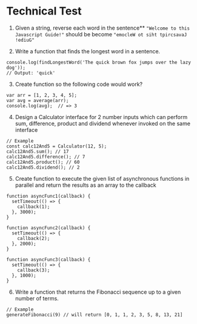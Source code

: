 # Technical Test

1. Given a string, reverse each word in the sentence**
  `"Welcome to this Javascript Guide!"` should be become `"emocleW ot siht tpircsavaJ !ediuG"`

2. Write a function that finds the longest word in a sentence.
```
console.log(findLongestWord('The quick brown fox jumps over the lazy dog'));
// Output: 'quick'
```

3. Create function so the following code would work?
```
var arr = [1, 2, 3, 4, 5];
var avg = average(arr);
console.log(avg);  // => 3
```

4. Design a Calculator interface for 2 number inputs which can perform sum, difference, product and dividend whenever invoked on the same interface
```
// Example
const calc12And5 = Calculator(12, 5);
calc12And5.sum(); // 17
calc12And5.difference(); // 7
calc12And5.product(); // 60
calc12And5.dividend(); // 2
```

5. Create function to execute the given list of asynchronous functions in parallel and return the results as an array to the callback
```
function asyncFunc1(callback) {
  setTimeout(() => {
    callback(1);
  }, 3000);
}
 
function asyncFunc2(callback) {
  setTimeout(() => {
    callback(2);
  }, 2000);
}
 
function asyncFunc3(callback) {
  setTimeout(() => {
    callback(3);
  }, 1000);
}
```

6. Write a function that returns the Fibonacci sequence up to a given number of terms. 
```
// Example
generateFibonacci(9) // will return [0, 1, 1, 2, 3, 5, 8, 13, 21]
```